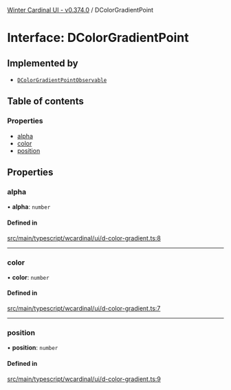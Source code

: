 [Winter Cardinal UI - v0.374.0](../index.md) / DColorGradientPoint

# Interface: DColorGradientPoint

## Implemented by

- [`DColorGradientPointObservable`](../classes/DColorGradientPointObservable.md)

## Table of contents

### Properties

- [alpha](DColorGradientPoint.md#alpha)
- [color](DColorGradientPoint.md#color)
- [position](DColorGradientPoint.md#position)

## Properties

### alpha

• **alpha**: `number`

#### Defined in

[src/main/typescript/wcardinal/ui/d-color-gradient.ts:8](https://github.com/winter-cardinal/winter-cardinal-ui/blob/v0.310.1/src/main/typescript/wcardinal/ui/d-color-gradient.ts#L8)

___

### color

• **color**: `number`

#### Defined in

[src/main/typescript/wcardinal/ui/d-color-gradient.ts:7](https://github.com/winter-cardinal/winter-cardinal-ui/blob/v0.310.1/src/main/typescript/wcardinal/ui/d-color-gradient.ts#L7)

___

### position

• **position**: `number`

#### Defined in

[src/main/typescript/wcardinal/ui/d-color-gradient.ts:9](https://github.com/winter-cardinal/winter-cardinal-ui/blob/v0.310.1/src/main/typescript/wcardinal/ui/d-color-gradient.ts#L9)
